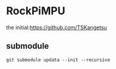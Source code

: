 # RockPiMPU 

the initial:https://github.com/TSKangetsu

## submodule
```
git submodule updata --init --recursive
```